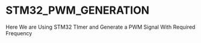 # STM32_PWM_GENERATION
Here We are Using STM32 TImer and Generate a PWM Signal With Required Frequency

